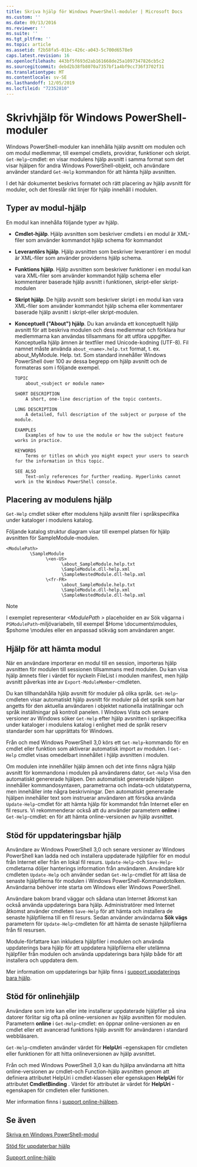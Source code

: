 ```yaml
---
title: Skriva hjälp för Windows PowerShell-moduler | Microsoft Docs
ms.custom: ''
ms.date: 09/13/2016
ms.reviewer: ''
ms.suite: ''
ms.tgt_pltfrm: ''
ms.topic: article
ms.assetid: f2b58fa5-01bc-426c-a043-5c700d6578e9
caps.latest.revision: 16
ms.openlocfilehash: 443bf5f693d2ab161668de25a1097347826cb5c2
ms.sourcegitcommit: debd2b38fb8070a7357bf1a4bf9cc736f3702f31
ms.translationtype: MT
ms.contentlocale: sv-SE
ms.lasthandoff: 12/05/2019
ms.locfileid: "72352810"
---
```

# <a name="writing-help-for-windows-powershell-modules"></a>Skrivhjälp för Windows PowerShell-moduler

Windows PowerShell-moduler kan innehålla hjälp avsnitt om modulen och om modul medlemmar, till exempel cmdlets, providrar, funktioner och skript. `Get-Help`-cmdlet: en visar modulens hjälp avsnitt i samma format som det visar hjälpen för andra Windows PowerShell-objekt, och användare använder standard `Get-Help` kommandon för att hämta hjälp avsnitten.

I det här dokumentet beskrivs formatet och rätt placering av hjälp avsnitt för moduler, och det föreslår rikt linjer för hjälp innehåll i modulen.

## <a name="types-of-module-help"></a>Typer av modul-hjälp

En modul kan innehålla följande typer av hjälp.

- **Cmdlet-hjälp**. Hjälp avsnitten som beskriver cmdlets i en modul är XML-filer som använder kommandot hjälp schema för kommandot

- **Leverantörs hjälp**. Hjälp avsnitten som beskriver leverantörer i en modul är XML-filer som använder providerns hjälp schema.

- **Funktions hjälp**. Hjälp avsnitten som beskriver funktioner i en modul kan vara XML-filer som använder kommandot hjälp schema eller kommentarer baserade hjälp avsnitt i funktionen, skript-eller skript-modulen

- **Skript hjälp**. De hjälp avsnitt som beskriver skript i en modul kan vara XML-filer som använder kommandot hjälp schema eller kommentarer baserade hjälp avsnitt i skript-eller skript-modulen.

- **Konceptuell ("About") hjälp**. Du kan använda ett konceptuellt hjälp avsnitt för att beskriva modulen och dess medlemmar och förklara hur medlemmarna kan användas tillsammans för att utföra uppgifter. Konceptuella hjälp ämnen är textfiler med Unicode-kodning (UTF-8). Fil namnet måste använda `about_<name>.help.txt` format, t. ex. about_MyModule. Help. txt. Som standard innehåller Windows PowerShell över 100 av dessa begrepp om hjälp avsnitt och de formateras som i följande exempel.

  ```
  TOPIC
      about_<subject or module name>

  SHORT DESCRIPTION
      A short, one-line description of the topic contents.

  LONG DESCRIPTION
      A detailed, full description of the subject or purpose of the module.

  EXAMPLES
      Examples of how to use the module or how the subject feature works in practice.

  KEYWORDS
      Terms or titles on which you might expect your users to search for the information in this topic.

  SEE ALSO
      Text-only references for further reading. Hyperlinks cannot work in the Windows PowerShell console.

  ```

## <a name="placement-of-module-help"></a>Placering av modulens hjälp

`Get-Help` cmdlet söker efter modulens hjälp avsnitt filer i språkspecifika under kataloger i modulens katalog.

Följande katalog struktur diagram visar till exempel platsen för hjälp avsnitten för SampleModule-modulen.

```
<ModulePath>
         \SampleModule
               \<en-US>
                     \about_SampleModule.help.txt
                     \SampleModule.dll-help.xml
                     \SampleNestedModule.dll-help.xml
               \<fr-FR>
                     \about_SampleModule.help.txt
                     \SampleModule.dll-help.xml
                     \SampleNestedModule.dll-help.xml

```

> [!NOTE]
> I exemplet representerar *\<ModulePath >* placeholder en av Sök vägarna i `PSModulePath`-miljövariabeln, till exempel $Home \documents\modules, $pshome \modules eller en anpassad sökväg som användaren anger.

## <a name="getting-module-help"></a>Hjälp för att hämta modul

När en användare importerar en modul till en session, importeras hjälp avsnitten för modulen till sessionen tillsammans med modulen. Du kan visa hjälp ämnets filer i värdet för nyckeln FileList i modulen manifest, men hjälp avsnitt påverkas inte av `Export-ModuleMember`-cmdleten.

Du kan tillhandahålla hjälp avsnitt för moduler på olika språk. `Get-Help`-cmdleten visar automatiskt hjälp avsnitt för moduler på det språk som har angetts för den aktuella användaren i objektet nationella inställningar och språk inställningar på kontroll panelen. I Windows Vista och senare versioner av Windows söker `Get-Help` efter hjälp avsnitten i språkspecifika under kataloger i modulens katalog i enlighet med de språk reserv standarder som har upprättats för Windows.

Från och med Windows PowerShell 3,0 körs ett `Get-Help`-kommando för en cmdlet eller funktion som aktiverar automatisk import av modulen. I `Get-Help` cmdlet visas omedelbart innehållet i hjälp avsnitten i modulen.

Om modulen inte innehåller hjälp ämnen och det inte finns några hjälp avsnitt för kommandona i modulen på användarens dator, `Get-Help` Visa den automatiskt genererade hjälpen. Den automatiskt genererade hjälpen innehåller kommandosyntaxen, parametrarna och indata-och utdatatyperna, men innehåller inte några beskrivningar. Den automatiskt genererade hjälpen innehåller text som instruerar användaren att försöka använda `Update-Help`-cmdlet för att hämta hjälp för kommandot från Internet eller en fil resurs. Vi rekommenderar också att du använder parametern **online** i `Get-Help`-cmdlet: en för att hämta online-versionen av hjälp avsnittet.

## <a name="supporting-updatable-help"></a>Stöd för uppdateringsbar hjälp

Användare av Windows PowerShell 3,0 och senare versioner av Windows PowerShell kan ladda ned och installera uppdaterade hjälpfiler för en modul från Internet eller från en lokal fil resurs. `Update-Help`-och `Save-Help`-cmdletarna döljer hanterings information från användaren. Användare kör cmdleten `Update-Help` och använder sedan `Get-Help`-cmdlet för att läsa de senaste hjälpfilerna för modulen i Windows PowerShell-Kommandotolken. Användarna behöver inte starta om Windows eller Windows PowerShell.

Användare bakom brand väggar och sådana utan Internet åtkomst kan också använda uppdaterings bara hjälp. Administratörer med Internet åtkomst använder cmdleten `Save-Help` för att hämta och installera de senaste hjälpfilerna till en fil resurs. Sedan använder användarna **Sök vägs** parametern för `Update-Help`-cmdleten för att hämta de senaste hjälpfilerna från fil resursen.

Module-författare kan inkludera hjälpfiler i modulen och använda uppdaterings bara hjälp för att uppdatera hjälpfilerna eller utelämna hjälpfiler från modulen och använda uppdaterings bara hjälp både för att installera och uppdatera dem.

Mer information om uppdaterings bar hjälp finns i [support uppdaterings bara hjälp](./supporting-updatable-help.md).

## <a name="supporting-online-help"></a>Stöd för onlinehjälp

Användare som inte kan eller inte installerar uppdaterade hjälpfiler på sina datorer förlitar sig ofta på online-versionen av hjälp avsnitten för modulen. Parametern **online** i `Get-Help`-cmdlet: en öppnar online-versionen av en cmdlet eller ett avancerad funktions hjälp avsnitt för användaren i standard webbläsaren.

`Get-Help`-cmdleten använder värdet för **HelpUri** -egenskapen för cmdleten eller funktionen för att hitta onlineversionen av hjälp avsnittet.

Från och med Windows PowerShell 3,0 kan du hjälpa användarna att hitta online-versionen av cmdlet-och Function-hjälp avsnitten genom att definiera attributet HelpUri i cmdlet-klassen eller egenskapen **HelpUri** för attributet **CmdletBinding** . Värdet för attributet är värdet för **HelpUri** -egenskapen för cmdleten eller funktionen.

Mer information finns i [support online-hjälpen](./supporting-online-help.md).

## <a name="see-also"></a>Se även

[Skriva en Windows PowerShell-modul](./writing-a-windows-powershell-module.md)

[Stöd för uppdaterbar hjälp](./supporting-updatable-help.md)

[Support online-hjälp](./supporting-online-help.md)